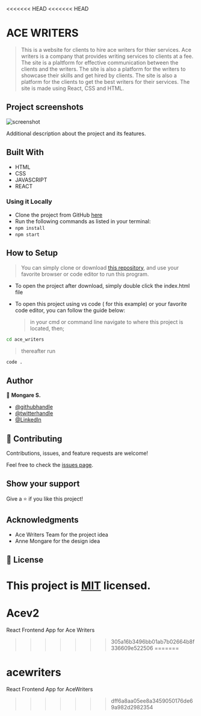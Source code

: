 <<<<<<< HEAD
<<<<<<< HEAD
# ACE WRITERS

> This is a website for clients to hire ace writers for thier services. Ace writers is a company that provides writing services to clients at a fee. The site is a plaltform for effective communication between the clients and the writers. The site is also a platform for the writers to showcase their skills and get hired by clients. The site is also a platform for the clients to get the best writers for their services. The site is made using React, CSS and HTML.

## Project screenshots

![screenshot](./app_screenshot.png)

Additional description about the project and its features.

## Built With

- HTML
- CSS
- JAVASCRIPT
- REACT

### Using it Locally

- Clone the project from GitHub [here](https://github.com/Mosams/ace_writers.git)
- Run the following commands as listed in your terminal:
- `npm install`
- `npm start`

## How to Setup

> You can simply clone or download [this repository](https://github.com/Mosams/ace_writers.git), and use your favorite browser or code editor to run this program.

- To open the project after download, simply double click the index.html file

- To open this project using vs code ( for this example) or your favorite code editor, you can follow the guide below:
  > in your cmd or command line navigate to where this project is located, then;

```cmd
cd ace_writers
```

> thereafter run

```cmd
code .
```

## Author

👤 **Mongare S.**

- [@githubhandle](https://github.com/Mosams/)
- [@twitterhandle](https://twitter.com/sam_mongare)
- [@LinkedIn](https://www.linkedin.com/in/sammy-mongare-b8288310b/)

## 🤝 Contributing

Contributions, issues, and feature requests are welcome!

Feel free to check the [issues page](../../issues/).

## Show your support

Give a ⭐️ if you like this project!

## Acknowledgments

- Ace Writers Team for the project idea
- Anne Mongare for the design idea

## 📝 License

This project is [MIT](./MIT.md) licensed.
=======
# Acev2
React Frontend App for Ace Writers
>>>>>>> 305a16b3496bb01ab7b02664b8f336609e522506
=======
# acewriters
React Frontend App for AceWriters
>>>>>>> dff6a8aa05ee8a3459050176de69a982d2982354
